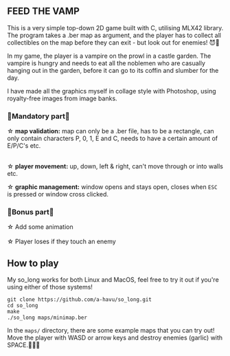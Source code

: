 <h2>FEED THE VAMP</h2>

This is a very simple top-down 2D game built with C, utilising MLX42 library. The program takes a .ber map as argument, and the player has to collect all collectibles on the map before they can exit - but look out for enemies! 😈🧄

In my game, the player is a vampire on the prowl in a castle garden. The vampire is hungry and needs to eat all the noblemen who are casually hanging out in the garden, before it can go to its coffin and slumber for the day.

I have made all the graphics myself in collage style with Photoshop, using royalty-free images from image banks.

<h3>🦇Mandatory part🦇</h3>
  ☆  <strong>map validation:</strong>  map can only be a .ber file, has to be a rectangle, can only contain characters P, 0, 1, E and C, needs to have a certain amount of E/P/C's etc.<br><br>
  
  ☆ <strong>player movement:</strong> up, down, left & right, can't move through or into walls etc.

  ☆ <strong>graphic management:</strong> window opens and stays open, closes when ``ESC`` is pressed or window cross clicked.
<h3>🦇Bonus part🦇</h3>
  ☆ Add some animation<br><br>
  ☆ Player loses if they touch an enemy

  
<h2>How to play</h2>

My so_long works for both Linux and MacOS, feel free to try it out if you're using either of those systems!

```shell
git clone https://github.com/a-havu/so_long.git
cd so_long
make
./so_long maps/minimap.ber
```
In the ``maps/`` directory, there are some example maps that you can try out!<br>
Move the player with WASD or arrow keys and destroy enemies (garlic) with SPACE.🦇😈🧄
